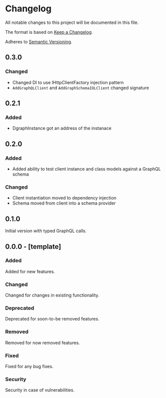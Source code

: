 # Changelog
All notable changes to this project will be documented in this file.

The format is based on [Keep a Changelog](http://keepachangelog.com/en/1.0.0/).

Adheres to [Semantic Versioning](http://semver.org/spec/v2.0.0.html).

## 0.3.0

### Changed

- Changed DI to use IHttpClientFactory injection pattern
- `AddGraphQLClient` and `AddGraphSchemaIOLClient` changed signature

## 0.2.1

### Added

- DgraphInstance got an address of the instanace

## 0.2.0

### Added

- Added ability to test client instance and class models against a GraphQL schema

### Changed

- Client instantiation moved to dependency injection
- Schema moved from client into a schema provider

## 0.1.0

Initial version with typed GraphQL calls.

## 0.0.0 - [template]

### Added

Added for new features.

### Changed

Changed for changes in existing functionality.

### Deprecated

Deprecated for soon-to-be removed features.

### Removed

Removed for now removed features.

### Fixed

Fixed for any bug fixes.

### Security

Security in case of vulnerabilities.